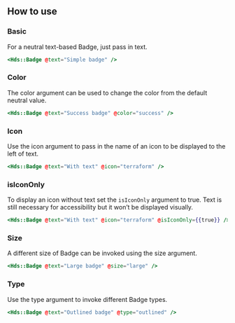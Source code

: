 ## How to use

### Basic

For a neutral text-based Badge, just pass in text.

```handlebars
<Hds::Badge @text="Simple badge" />
```

### Color

The color argument can be used to change the color from the default neutral value.

```handlebars
<Hds::Badge @text="Success badge" @color="success" />
```

### Icon

Use the icon argument to pass in the name of an icon to be displayed to the left of text.

```handlebars
<Hds::Badge @text="With text" @icon="terraform" />
```

### isIconOnly

To display an icon without text set the `isIconOnly` argument to true. Text is still necessary for accessibility but it won’t be displayed visually.

```handlebars
<Hds::Badge @text="With text" @icon="terraform" @isIconOnly={{true}} />
```

### Size

A different size of Badge can be invoked using the size argument.

```handlebars
<Hds::Badge @text="Large badge" @size="large" />
```

### Type

Use the type argument to invoke different Badge types.

```handlebars
<Hds::Badge @text="Outlined badge" @type="outlined" />
```